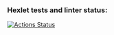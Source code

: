 ### Hexlet tests and linter status:
[![Actions Status](https://github.com/kudrDaniel/java-project-61/workflows/hexlet-check/badge.svg)](https://github.com/kudrDaniel/java-project-61/actions)